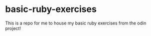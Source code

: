 # basic-ruby-exercises
This is a repo for me to house my basic ruby exercises from the odin project!

